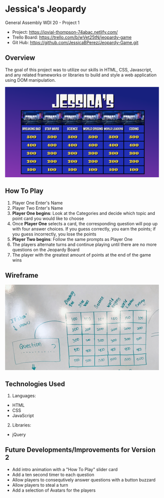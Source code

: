 # Jessica's Jeopardy

General Assembly WDI 20 - Project 1

- Project: https://jovial-thompson-74abac.netlify.com/
- Trello Board: https://trello.com/b/wVet25tN/jeopardy-game
- Git Hub: https://github.com/JessicaBPerez/Jeopardy-Game.git

## Overview

The goal of this project was to utilize our skills in HTML, CSS, Javascript, and any related frameworks or libraries to build and style a web application using DOM manipulation.

<img src = "Main_Jeopardy_Picture.png" alt="Jessica's Jeopardy Main Picture"/>

## How To Play
1. Player One Enter's Name
2. Player Two Enter's Name
3. **Player One begins**: Look at the Categories and decide which topic and point card you would like to choose
4. Once **Player One** selects a card, the corresponding question will pop up with four answer choices. If you guess correctly, you earn the points; if you guess incorrectly, you lose the points
5. **Player Two begins**: Follow the same prompts as Player One
6. The players alternate turns and continue playing until there are no more questions on the Jeopardy Board
7. The player with the greatest amount of points at the end of the game wins

## Wireframe
<img src = "Jeopardy_Layout.jpg" alt="Jeopardy Wireframe"/>

## Technologies Used
1. Languages:
- HTML
- CSS
- JavaScript

2. Libraries:
- jQuery

## Future Developments/Improvements for Version 2
* Add intro animation with a "How To Play" slider card
* Add a ten second timer to each question
* Allow players to consequtively answer questions with a button buzzard
* Allow players to steal a turn
* Add a selection of Avatars for the players